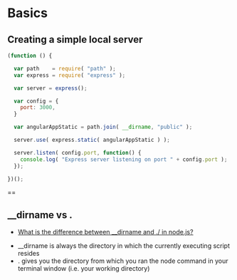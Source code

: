 # Basics

## Creating a simple local server

```js
(function () {

  var path    = require( "path" );
  var express = require( "express" );

  var server = express();

  var config = {
    port: 3000,
  }

  var angularAppStatic = path.join( __dirname, "public" );

  server.use( express.static( angularAppStatic ) );

  server.listen( config.port, function() {
    console.log( "Express server listening on port " + config.port );
  });

})();
```

==

## __dirname vs .
- [What is the difference between __dirname and ./ in node.js?](http://stackoverflow.com/questions/8131344/what-is-the-difference-between-dirname-and-in-node-js)
 + __dirname is always the directory in which the currently executing script resides
 + . gives you the directory from which you ran the node command in your terminal window (i.e. your working directory)

